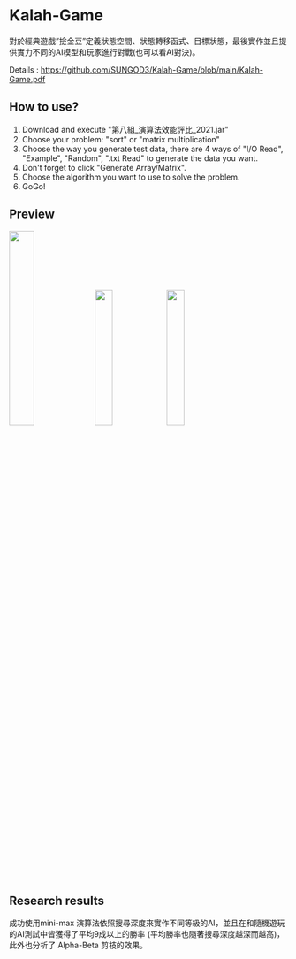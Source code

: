 # Kalah-Game
對於經典遊戲”撿金豆”定義狀態空間、狀態轉移函式、目標狀態，最後實作並且提供實力不同的AI模型和玩家進行對戰(也可以看AI對決)。

Details : https://github.com/SUNGOD3/Kalah-Game/blob/main/Kalah-Game.pdf


## How to use?
1. Download and execute "第八組_演算法效能評比_2021.jar"
2. Choose your problem: "sort" or "matrix multiplication"
3. Choose the way you generate test data, there are 4 ways of "I/O Read", "Example", "Random", ".txt Read" to generate the data you want.
4. Don't forget to click "Generate Array/Matrix".
5. Choose the algorithm you want to use to solve the problem.
6. GoGo!

## Preview
<img src="README_IMG/Step2.png" width="30%"> <img src="README_IMG/Sort_EX.png" width="25%"> <img src="README_IMG/Mul_EX.png" width="25%">

## Research results
成功使用mini-max 演算法依照搜尋深度來實作不同等級的AI，並且在和隨機遊玩的AI測試中皆獲得了平均9成以上的勝率 (平均勝率也隨著搜尋深度越深而越高)，此外也分析了 Alpha-Beta 剪枝的效果。
